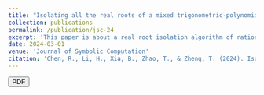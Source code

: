 ```yaml
---
title: "Isolating all the real roots of a mixed trigonometric-polynomial"
collection: publications
permalink: /publication/jsc-24
excerpt: 'This paper is about a real root isolation algorithm of rational univariate mixed trigonometric-polynomials'
date: 2024-03-01
venue: 'Journal of Symbolic Computation'
citation: 'Chen, R., Li, H., Xia, B., Zhao, T., & Zheng, T. (2024). Isolating all the real roots of a mixed trigonometric-polynomial. Journal of Symbolic Computation, 121, 102250.'
---
```



<button name="button" onclick="https://www.sciencedirect.com/science/article/abs/pii/S0747717123000640">PDF</button>

<!---------------------------------------------------------------------------->
